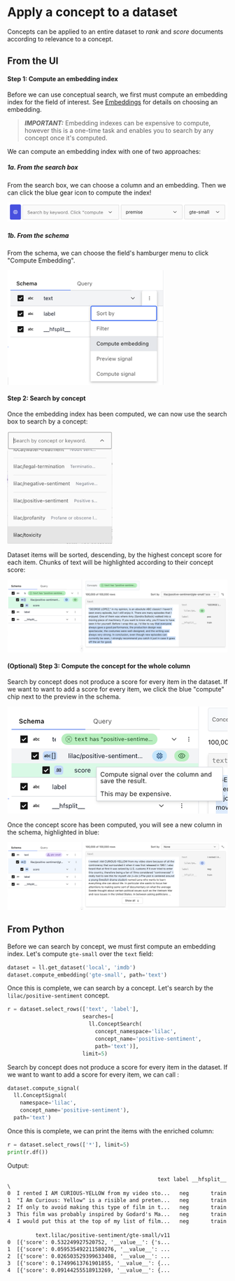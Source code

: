 # Apply a concept to a dataset

Concepts can be applied to an entire dataset to _rank_ and _score_ documents according to relevance
to a concept.

## From the UI

#### Step 1: Compute an embedding index

Before we can use conceptual search, we first must compute an embedding index for the field of
interest. See [Embeddings](../embeddings/embeddings.md) for details on choosing an embedding.

> **_IMPORTANT:_** Embedding indexes can be expensive to compute, however this is a one-time task
> and enables you to search by any concept once it's computed.

We can compute an embedding index with one of two approaches:

##### 1a. From the search box

From the search box, we can choose a column and an embedding. Then we can click the blue gear icon
to compute the index!

<img src="../_static/dataset/dataset_search_compute.png"></img>

##### 1b. From the schema

From the schema, we can choose the field's hamburger menu to click "Compute Embedding".

<img width=360 src="../_static/dataset/dataset_schema_compute_embedding.png"></img>

#### Step 2: Search by concept

Once the embedding index has been computed, we can now use the search box to search by a concept:

<img width=240 src="../_static/dataset/dataset_search_concept.png"></img>

Dataset items will be sorted, descending, by the highest concept score for each item. Chunks of text
will be highlighted according to their concept score:

<img src="../_static/dataset/dataset_search_concept_results.png"></img>

#### (Optional) Step 3: Compute the concept for the whole column

Search by concept does not produce a score for every item in the dataset. If we want to want to add
a score for every item, we click the blue "compute" chip next to the preview in the schema.

<img src="../_static/dataset/dataset_compute_concept.png"></img>

Once the concept score has been computed, you will see a new column in the schema, highlighted in
blue:

<img src="../_static/dataset/dataset_compute_concept_results.png"></img>

## From Python

Before we can search by concept, we must first compute an embedding index. Let's compute `gte-small`
over the `text` field:

```python
dataset = ll.get_dataset('local', 'imdb')
dataset.compute_embedding('gte-small', path='text')
```

Once this is complete, we can search by a concept. Let's search by the `lilac/positive-sentiment`
concept.

```python
r = dataset.select_rows(['text', 'label'],
                        searches=[
                          ll.ConceptSearch(
                            concept_namespace='lilac',
                            concept_name='positive-sentiment',
                            path='text')],
                        limit=5)
```

Search by concept does not produce a score for every item in the dataset. If we want to want to add
a score for every item, we can call [](#Dataset.compute_signal):

```python
dataset.compute_signal(
  ll.ConceptSignal(
    namespace='lilac',
    concept_name='positive-sentiment'),
  path='text')
```

Once this is complete, we can print the items with the enriched column:

```python
r = dataset.select_rows(['*'], limit=5)
print(r.df())
```

Output:

```
                                                text label __hfsplit__  \
0  I rented I AM CURIOUS-YELLOW from my video sto...   neg       train
1  "I Am Curious: Yellow" is a risible and preten...   neg       train
2  If only to avoid making this type of film in t...   neg       train
3  This film was probably inspired by Godard's Ma...   neg       train
4  I would put this at the top of my list of film...   neg       train

         text.lilac/positive-sentiment/gte-small/v11
0  [{'score': 0.532249927520752, '__value__': {'s...
1  [{'score': 0.059535492211580276, '__value__': ...
2  [{'score': 0.026503529399633408, '__value__': ...
3  [{'score': 0.17499613761901855, '__value__': {...
4  [{'score': 0.09144255518913269, '__value__': {...
```
